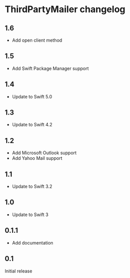 # ThirdPartyMailer changelog

## 1.6

- Add open client method


## 1.5

- Add Swift Package Manager support


## 1.4

- Update to Swift 5.0


## 1.3

- Update to Swift 4.2


## 1.2

- Add Microsoft Outlook support
- Add Yahoo Mail support


## 1.1

- Update to Swift 3.2


## 1.0

- Update to Swift 3


## 0.1.1

- Add documentation


## 0.1

Initial release
